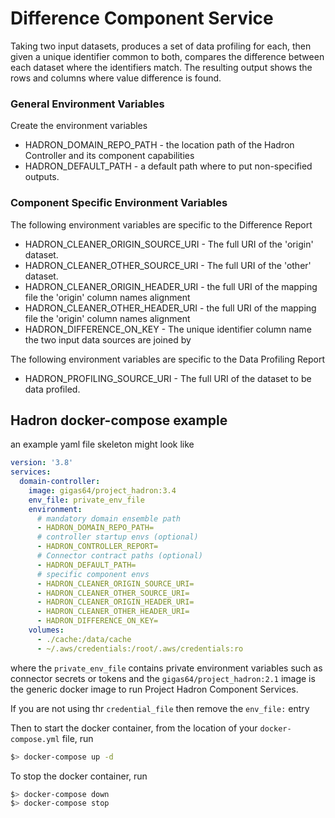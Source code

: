 # Difference Component Service
Taking two input datasets, produces a set of data profiling for each, then given a unique identifier common 
to both, compares the difference between each dataset where the identifiers match. The resulting output shows
the rows and columns where value difference is found. 

### General Environment Variables
Create the environment variables
* HADRON_DOMAIN_REPO_PATH - the location path of the Hadron Controller and its component capabilities
* HADRON_DEFAULT_PATH - a default path where to put non-specified outputs.

### Component Specific Environment Variables
The following environment variables are specific to the Difference Report
* HADRON_CLEANER_ORIGIN_SOURCE_URI - The full URI of the 'origin' dataset.
* HADRON_CLEANER_OTHER_SOURCE_URI - The full URI of the 'other' dataset.
* HADRON_CLEANER_ORIGIN_HEADER_URI - the full URI of the mapping file the 'origin' column names alignment
* HADRON_CLEANER_OTHER_HEADER_URI - the full URI of the mapping file the 'origin' column names alignment
* HADRON_DIFFERENCE_ON_KEY - The unique identifier column name the two input data sources are joined by

The following environment variables are specific to the Data Profiling Report
* HADRON_PROFILING_SOURCE_URI - The full URI of the dataset to be data profiled.

## Hadron docker-compose example
 an example yaml file skeleton might look like

```yaml
version: '3.8'
services:
  domain-controller:
    image: gigas64/project_hadron:3.4
    env_file: private_env_file
    environment:
      # mandatory domain ensemble path
      - HADRON_DOMAIN_REPO_PATH=
      # controller startup envs (optional)
      - HADRON_CONTROLLER_REPORT=
      # Connector contract paths (optional)
      - HADRON_DEFAULT_PATH=
      # specific component envs
      - HADRON_CLEANER_ORIGIN_SOURCE_URI=
      - HADRON_CLEANER_OTHER_SOURCE_URI=
      - HADRON_CLEANER_ORIGIN_HEADER_URI=
      - HADRON_CLEANER_OTHER_HEADER_URI=
      - HADRON_DIFFERENCE_ON_KEY=
    volumes:
      - ./cache:/data/cache
      - ~/.aws/credentials:/root/.aws/credentials:ro
```
where the `private_env_file` contains private environment variables such as connector secrets or tokens and
the `gigas64/project_hadron:2.1` image is the generic docker image to run Project Hadron Component Services.

If you are not using thr `credential_file` then remove the `env_file:` entry

Then to start the docker container, from the location of your `docker-compose.yml` file, run
```bash
$> docker-compose up -d
```

To stop the docker container, run
```bash
$> docker-compose down
$> docker-compose stop
```

